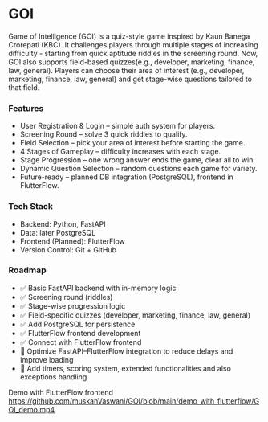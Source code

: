 
# GOI
Game of Intelligence (GOI) is a quiz-style game inspired by Kaun Banega Crorepati (KBC).
It challenges players through multiple stages of increasing difficulty - starting from quick aptitude riddles in the screening round.
Now, GOI also supports field-based quizzes(e.g., developer, marketing, finance, law, general). Players can choose their area of interest (e.g., developer, marketing, finance, law, general) and get stage-wise questions tailored to that field.

### Features
*	User Registration & Login – simple auth system for players.
*	Screening Round – solve 3 quick riddles to qualify.
*	Field Selection – pick your area of interest before starting the game.
*	4 Stages of Gameplay – difficulty increases with each stage.
*	Stage Progression – one wrong answer ends the game, clear all to win.
*	Dynamic Question Selection – random questions each game for variety.
*	Future-ready – planned DB integration (PostgreSQL), frontend in FlutterFlow.

### Tech Stack
*	Backend: Python, FastAPI
*	Data: later PostgreSQL
*	Frontend (Planned): FlutterFlow
*	Version Control: Git + GitHub

### Roadmap
*	✅ Basic FastAPI backend with in-memory logic
*	✅ Screening round (riddles)
*	✅ Stage-wise progression logic
*	✅ Field-specific quizzes (developer, marketing, finance, law, general)
*	✅ Add PostgreSQL for persistence
*	✅ FlutterFlow frontend development 
*	✅ Connect with FlutterFlow frontend
*	🔲 Optimize FastAPI–FlutterFlow integration to reduce delays and improve loading
* 🔲 Add timers, scoring system, extended functionalities and also exceptions handling


Demo with FlutterFlow frontend
https://github.com/muskanVaswani/GOI/blob/main/demo_with_flutterflow/GOI_demo.mp4

